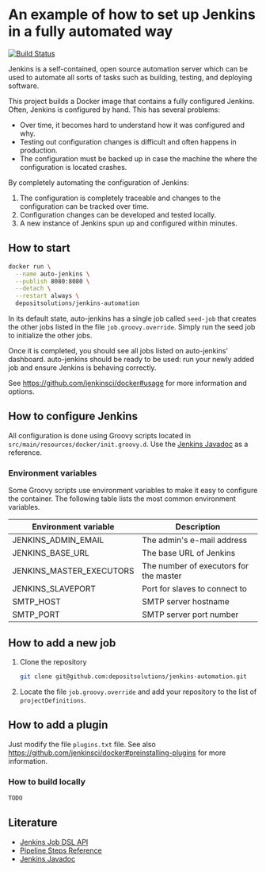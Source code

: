 # An example of how to set up Jenkins in a fully automated way

[![Build Status](https://travis-ci.org/depositsolutions/jenkins-automation.svg?branch=master)](https://travis-ci.org/depositsolutions/jenkins-automation)

Jenkins is a self-contained, open source automation server which can be used to automate all sorts of tasks such as
building, testing, and deploying software.

This project builds a Docker image that contains a fully configured Jenkins. Often, Jenkins is configured by hand. This
has several problems:
* Over time, it becomes hard to understand how it was configured and why.
* Testing out configuration changes is difficult and often happens in production.
* The configuration must be backed up in case the machine the where the configuration is located crashes.

By completely automating the configuration of Jenkins:
1. The configuration is completely traceable and changes to the configuration can be tracked over time.
1. Configuration changes can be developed and tested locally.
1. A new instance of Jenkins spun up and configured within minutes.


## How to start

```sh
docker run \
  --name auto-jenkins \
  --publish 8080:8080 \
  --detach \
  --restart always \
  depositsolutions/jenkins-automation
```

In its default state, auto-jenkins has a single job called `seed-job` that creates the other jobs listed in the file
`job.groovy.override`. Simply run the seed job to initialize the other jobs.

Once it is completed, you should see all jobs listed on auto-jenkins' dashboard. auto-jenkins should be ready to be used:
run your newly added job and ensure Jenkins is behaving correctly.

See https://github.com/jenkinsci/docker#usage for more information and options.


## How to configure Jenkins

All configuration is done using Groovy scripts located in `src/main/resources/docker/init.groovy.d`. Use the
[Jenkins Javadoc](http://javadoc.jenkins.io/) as a reference.


### Environment variables

Some Groovy scripts use environment variables to make it easy to configure the container. The following table lists the
most common environment variables.

Environment variable | Description
--- | ---
JENKINS_ADMIN_EMAIL | The admin's e-mail address
JENKINS_BASE_URL | The base URL of Jenkins
JENKINS_MASTER_EXECUTORS | The number of executors for the master
JENKINS_SLAVEPORT | Port for slaves to connect to
SMTP_HOST | SMTP server hostname
SMTP_PORT | SMTP server port number


## How to add a new job

1. Clone the repository
   ```sh
   git clone git@github.com:depositsolutions/jenkins-automation.git
   ```
2. Locate the file `job.groovy.override` and add your repository to the list of `projectDefinitions`.


## How to add a plugin

Just modify the file `plugins.txt` file. See also https://github.com/jenkinsci/docker#preinstalling-plugins for more
information.


### How to build locally

```sh
TODO
```


## Literature

* [Jenkins Job DSL API](https://jenkinsci.github.io/job-dsl-plugin/)
* [Pipeline Steps Reference](https://jenkins.io/doc/pipeline/steps/)
* [Jenkins Javadoc](http://javadoc.jenkins.io/)
